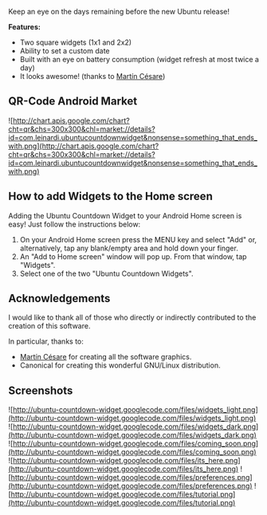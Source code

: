 Keep an eye on the days remaining before the new Ubuntu release!

**Features:**
  * Two square widgets (1x1 and 2x2)
  * Ability to set a custom date
  * Built with an eye on battery consumption (widget refresh at most twice a day)
  * It looks awesome! (thanks to [Martín Césare](http://martincesare.com.ar/))

## QR-Code Android Market ##
![http://chart.apis.google.com/chart?cht=qr&chs=300x300&chl=market://details?id=com.leinardi.ubuntucountdownwidget&nonsense=something_that_ends_with.png](http://chart.apis.google.com/chart?cht=qr&chs=300x300&chl=market://details?id=com.leinardi.ubuntucountdownwidget&nonsense=something_that_ends_with.png)

## How to add Widgets to the Home screen ##
Adding the Ubuntu Countdown Widget to your Android Home screen is easy! Just follow the instructions below:

  1. On your Android Home screen press the MENU key and select "Add" or, alternatively, tap any blank/empty area and hold down your finger.
  1. An "Add to Home screen" window will pop up. From that window, tap "Widgets".
  1. Select one of the two "Ubuntu Countdown Widgets".

## Acknowledgements ##
I would like to thank all of those who directly or indirectly contributed to the creation of this software.

In particular, thanks to:
  * [Martín Césare](http://martincesare.com.ar/) for creating all the software graphics.
  * Canonical for creating this wonderful GNU/Linux distribution.

## Screenshots ##
![http://ubuntu-countdown-widget.googlecode.com/files/widgets_light.png](http://ubuntu-countdown-widget.googlecode.com/files/widgets_light.png) ![http://ubuntu-countdown-widget.googlecode.com/files/widgets_dark.png](http://ubuntu-countdown-widget.googlecode.com/files/widgets_dark.png) ![http://ubuntu-countdown-widget.googlecode.com/files/coming_soon.png](http://ubuntu-countdown-widget.googlecode.com/files/coming_soon.png) ![http://ubuntu-countdown-widget.googlecode.com/files/its_here.png](http://ubuntu-countdown-widget.googlecode.com/files/its_here.png) ![http://ubuntu-countdown-widget.googlecode.com/files/preferences.png](http://ubuntu-countdown-widget.googlecode.com/files/preferences.png) ![http://ubuntu-countdown-widget.googlecode.com/files/tutorial.png](http://ubuntu-countdown-widget.googlecode.com/files/tutorial.png)